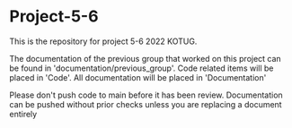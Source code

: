 # Project-5-6
This is the repository for project 5-6 2022 KOTUG.

The documentation of the previous group that worked on this project can be found in 'documentation/previous_group'.
Code related items will be placed in 'Code'.
All documentation will be placed in 'Documentation'

Please don't push code to main before it has been review.
Documentation can be pushed without prior checks unless you are replacing a document entirely
